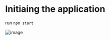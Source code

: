 # Initiaing the application

run `npm start`

![image](https://github.com/rowdotk/tic-tac-toe/assets/50615340/747a167b-a2da-42b2-8ef6-a4bede862cfa)
